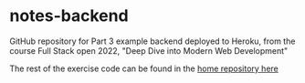 # notes-backend
GitHub repository for Part 3 example backend deployed to Heroku, from the course Full Stack open 2022, "Deep Dive into Modern Web Development"

The rest of the exercise code can be found in the [home repository here](https://github.com/schatto1/fullstackopen2022)